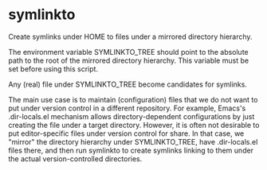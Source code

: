 # symlinkto

Create symlinks under HOME to files under a mirrored directory
hierarchy.

The environment variable SYMLINKTO_TREE should point to the absolute
path to the root of the mirrored directory hierarchy. This variable
must be set before using this script.

Any (real) file under SYMLINKTO_TREE become candidates for symlinks.

The main use case is to maintain (configuration) files that we do not
want to put under version control in a different repository. For
example, Emacs's .dir-locals.el mechanism allows directory-dependent
configurations by just creating the file under a target directory.
However, it is often not desirable to put editor-specific files under
version control for share. In that case, we "mirror" the directory
hierarchy under SYMLINKTO_TREE, have .dir-locals.el files there, and
then run symlinkto to create symlinks linking to them under the actual
version-controlled directories.
